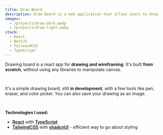 ```yaml
---
title: Draw Board
description: Draw Board is a web application that allows users to draw on a board and share their drawings with others.
images:
  - /projects/draw-dark.webp
  - /projects/draw-light.webp
stack:
  - React
  - NextJS
  - TailwindCSS
  - TypeScript
---
```


Drawing board is a react app for **drawing and wireframing**. It's built **from scratch**, without using any libraries to manipulate canvas.

<br />

It's a simple drawing board, still **in development**, with a few tools like pen, eraser, and color picker. You can also save your drawing as an image.

<br />

**Technologies I used:**

- [React](https://react.dev/) with [TypeScript](https://www.typescriptlang.org/)
- [TailwindCSS](https://tailwindcss.com/) with [shadcnUI](https://ui.shadcn.com/) - efficient way to go about styling

<style>
  a {
    color: var(--color-primary);
    font-weight: 600;
  }
</style>
